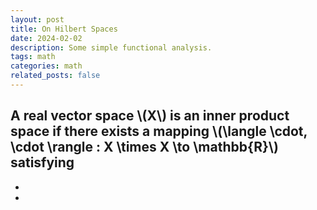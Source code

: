 ```yaml
---
layout: post
title: On Hilbert Spaces
date: 2024-02-02
description: Some simple functional analysis.
tags: math
categories: math
related_posts: false
---
```


A real vector space \\(X\\) is an **inner product space** if there exists
a mapping \\(\langle \cdot, \cdot \rangle : X \times X \to \mathbb{R}\\) 
satisfying
- 
- 
- 
